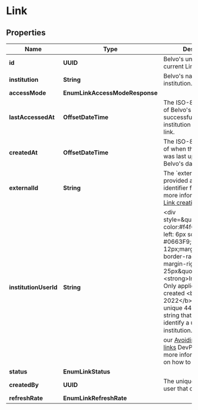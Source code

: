 

# Link


## Properties

| Name | Type | Description | Notes |
|------------ | ------------- | ------------- | -------------|
|**id** | **UUID** | Belvo&#39;s unique ID for the current Link. |  [optional] |
|**institution** | **String** | Belvo&#39;s name for the institution.  |  [optional] |
|**accessMode** | **EnumLinkAccessModeResponse** |  |  [optional] |
|**lastAccessedAt** | **OffsetDateTime** | The ISO-8601 timestamp of Belvo&#39;s most recent successful access to the institution for the given link. |  [optional] |
|**createdAt** | **OffsetDateTime** | The ISO-8601 timestamp of when the data point was last updated in Belvo&#39;s database. |  [optional] |
|**externalId** | **String** | The &#x60;external_id&#x60; you provided as an additional identifier for the link. For more information, see our [Link creation article](https://developers.belvo.com/docs/link-creation-best-practices#adding-your-own-identifier). |  [optional] |
|**institutionUserId** | **String** | &lt;div style&#x3D;\&quot;background-color:#f4f6f8; border-left: 6px solid #0663F9;padding: 12px;margin-left: 25px; border-radius: 4px; margin-right: 25px\&quot;&gt; &lt;strong&gt;Info:&lt;/strong&gt; Only applicable for links created &lt;b&gt;after 08-02-2022&lt;/b&gt;. &lt;/div&gt;  A unique 44-character string that can be used to identify a user at a given institution.  📚 Check out our [Avoiding duplicated links](https://developers.belvo.com/docs/link-creation-best-practices#avoiding-duplicated-links) DevPortal article for more information and tips on how to use it. |  [optional] |
|**status** | **EnumLinkStatus** |  |  [optional] |
|**createdBy** | **UUID** | The unique ID for the user that created this link. |  [optional] |
|**refreshRate** | **EnumLinkRefreshRate** |  |  [optional] |



